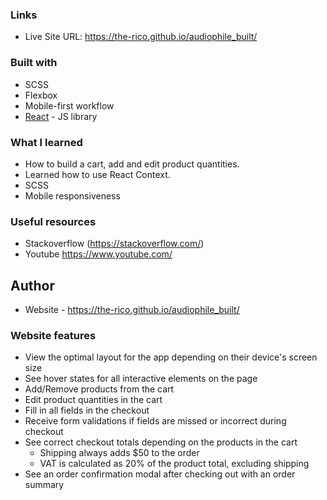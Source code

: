 ### Links

- Live Site URL: https://the-rico.github.io/audiophile_built/

### Built with

- SCSS
- Flexbox
- Mobile-first workflow
- [React](https://reactjs.org/) - JS library

### What I learned

- How to build a cart, add and edit product quantities.
- Learned how to use React Context.
- SCSS
- Mobile responsiveness

### Useful resources

- Stackoverflow (https://stackoverflow.com/)
- Youtube https://www.youtube.com/

## Author

- Website - https://the-rico.github.io/audiophile_built/




### Website features

- View the optimal layout for the app depending on their device's screen size
- See hover states for all interactive elements on the page
- Add/Remove products from the cart
- Edit product quantities in the cart
- Fill in all fields in the checkout
- Receive form validations if fields are missed or incorrect during checkout
- See correct checkout totals depending on the products in the cart
  - Shipping always adds $50 to the order
  - VAT is calculated as 20% of the product total, excluding shipping
- See an order confirmation modal after checking out with an order summary
